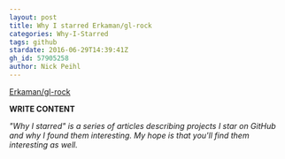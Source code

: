 ```yaml
---
layout: post
title: Why I starred Erkaman/gl-rock
categories: Why-I-Starred
tags: github
stardate: 2016-06-29T14:39:41Z
gh_id: 57905258
author: Nick Peihl
---
```


[Erkaman/gl-rock](star.repo.html_url)

**WRITE CONTENT**

*"Why I starred" is a series of articles describing projects I star on GitHub and why I found them interesting. My hope is that you'll find them interesting as well.*

